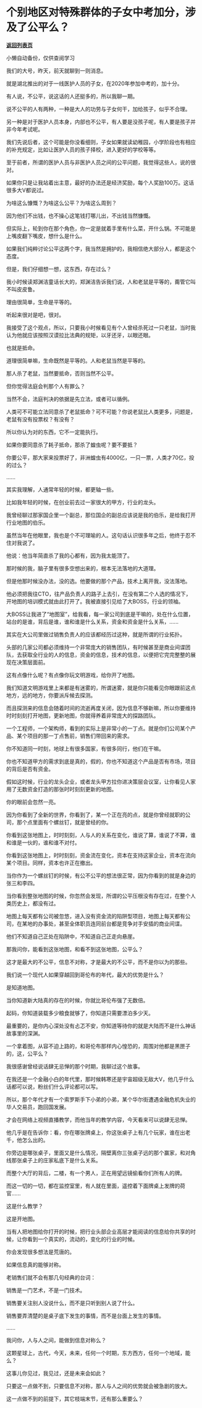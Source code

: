 # 个别地区对特殊群体的子女中考加分，涉及了公平么？

[**返回列表页**](/gzh/记忆承载3)

小懒自动备份，仅供查阅学习

我们的大号，昨天，前天就聊到一则消息。

  

就是湖北推出的对于一线医护人员的子女，在2020年参加中考的，加十分。

  

有人说，不公平，说这话的人还挺多的，所以我聊一期。

  

说不公平的人有两种，一种是大人的功劳与子女何干，加给孩子，似乎不合理。

  

另一种是对于医护人员本身，内部也不公平，有人要是没孩子呢，有人要是孩子并非今年考试呢。

  

我们先说后者，这个可能是你没看细则，子女如果就读幼稚园，小学阶段也有相应的补充规定，比如让医护人员的孩子择校，进入更好的学校等等。

  

至于前者，所谓的医护人员与非医护人员之间的公平问题，我觉得这些人，说的很对。

  

如果你只是让我站着出主意，最好的办法还是经济奖励，每个人奖励100万。这话很多大V都说过。

  

为啥这么慷慨？为啥这么公平？为啥这么周到？

  

因为他们不出钱，也不操心这笔钱打哪儿出，不出钱当然慷慨。

  

但实际上，轮到你在那个角色，你一定是就着手里有什么菜，开什么锅。不可能是上嘴皮翻下嘴皮，想什么是什么。

  

如果我们纯粹讨论公平这两个字，我当然是拥护的，我相信绝大部分人，都是这个态度。

  

但是，我们仔细想一想，这东西，存在过么？

  

我小时候读郑渊洁童话长大的，郑渊洁告诉我们说，人和老鼠是平等的，甭管它叫不叫皮皮鲁。

  

理由很简单，生命是平等的。

  

听起来很对是吧，很对。

  

我接受了这个观点，所以，只要我小时候看见有个人曾经杀死过一只老鼠，当时我认为他就应该按照汉谟拉比法典的规矩，以牙还牙，以眼还眼。

  

也就是抵命。

  

道理很简单嘛，生命既然是平等的。人和老鼠当然是平等的。

  

那人杀了老鼠，当然要抵命，否则当然不公平。

  

但你觉得法庭会判那个人有罪么？

  

当然不会，法庭判决的依据是先立法，或者可以循例。

  

人类可不可能立法同意杀了老鼠抵命？可不可能？你说老鼠比人类更多，问题是，老鼠有没有投票权？有没有？

  

所以你认为对的东西，它不一定能执行。

  

如果你要同意杀了耗子抵命，那杀了蝗虫呢？要不要抵？

  

你要公平，那大家来投票好了，非洲蝗虫有4000亿，一只一票，人类才70亿，投的过么？

  

......

  

其实我理解，人通常年轻的时候，都更轴一些。  

  

比如我年轻的时候，在创业前去过一家很大的甲方，行业的龙头。

  

我曾经聊过那家国企里一个副总，那位国企的副总应该说是我的伯乐，是给我打开行业地图的伯乐。

  

虽然当年在他眼里，我也是个不可理喻的人。这句话认识很多年之后，他终于忍不住对我说了。

  

他说：他当年简直杀了我的心都有，因为我太能顶了。

  

那时候的我，脑子里有很多空想出来的，根本无法落地的大道理。

  

但是他那时候没办法，没的选。他要做的那个产品，技术上离开我，没法落地。

  

他必须把我往CTO，往产品负责人的路子上去引，在没有第二个人选的情况下，开地图的培训模式就由此打开了。我被直接引见给了大BOSS，行业的领袖。

  

大BOSS让我进了“地图室”，给我看，每一家公司到底是干嘛的，处在什么位置，站台的是谁，背后是谁，谁和谁是什么关系，资金和资金是什么关系，......

  

其实在大公司里做过销售负责人的应该都经历过这种，就是所谓的行业拓扑。

  

头部的几家公司都必须维持一个非常庞大的销售团队，有时候甚至是商业间谍团队，去获取全行业的人的信息，资金的信息，技术的信息，以便把它完完整整的展现在决策层面前。

  

这有点像什么呢？有点像你玩文明游戏，给你开了地图。

  

我们知道文明游戏里上来都是有迷雾的，所谓迷雾，就是你只能看见你眼跟前这点地方，远的地方，你要派斥候去探测。

  

而且探测来的信息会随着时间的流逝再度关闭，因为信息不够新嘛，所以你要维持时时刻刻打开地图，更新地图，你就得养着非常庞大的探路团队。

  

一个工程师，一个架构师，看到的实际上是非常小的一丁点。就是你们公司某个产品、某个项目的那一丁点售前，销售们带回来的需求。

  

你不知道同一时刻，地球上有很多国家，有很多同行，他们在干嘛。

  

你也不知道甲方的需求到底是真的，假的，你也不知道这个产品是否有市场，项目的背后是否有资金。

  

假如这时候，行业的龙头企业，或者龙头甲方拉你进决策层会议室，让你看见人家用了无数资金打造的那张时时刻刻更新的地图。

  

你的眼前会忽然一亮。

  

因为你看到了全新的世界，你看到了，某一个正在亮的点，就是你曾经就职的公司，那个点里面有个螺丝钉，就是曾经的你。

  

你看到这张地图上，时时刻刻，人与人的关系在变化，谁说了算，谁说了不算，谁和谁是一伙的，谁和谁不对付。

  

你看到这张地图上，时时刻刻，资金流在变化，资本在支持这家企业，资本在流向某个项目。同样，资本也许正在撤出。

  

当你作为一个螺丝钉的时候，有公不公平的想法很正常，因为你看到的就是身边的张三和李四。

  

当你看到整张地图的时候，你忽然会发现，所谓的公平压根没有存在过，在整个人类历史上，都没有过。

  

地图上每天都有公司被忽悠，进入没有资金流的陷阱型项目，地图上每天都有公司，在某地的办事处，甚至全体职员连同前台都是竞争对手安插的商业间谍。

  

他们不知道自己正处在陷阱中，不知道自己正走向悬崖。

  

那我问你，能看到这张地图，和看不到这张地图，公平么？

  

这才是最大的不公平，信息不对称，才是最大的不公平，而不是你以为的那些。  

  

我们说一个现代人如果穿越回到哥伦布的年代，最大的优势是什么？

  

是知道地图。

  

当你知道新大陆真的存在的时候，你就比哥伦布强了无数倍。

  

起码，你知道装载多少粮食就够了，你知道只需要漂泊多少天。

  

最重要的，是你内心深处没有忐忑不安，你知道等待你的就是大陆而不是什么神话故事里的深渊。

  

一个拿着图，从容不迫上路的，和哥伦布那样内心惶恐的，周围对他都是黑匣子的，这，公平么？

  

我很感谢曾经说话肆无忌惮的那个时期，我聊过这个故事。

  

在我还是一个金融小白的年代里，那时候韩寒还是宇宙超级无敌大V，他几乎什么话都可以说，粉丝们什么评论都可以写。

  

所以，那个年代才有一个索罗斯手下小弟的小弟，某个华尔街遭遇金融危机失业的华人交易员，跑回国发展。

  

才会在网络上视频直播教学，而他当年的教学内容，今天看来可以说肆无忌惮。

  

他几乎是在告诉你：看，你在哪张牌桌上，你这张桌子上有几个玩家，谁在出老千，他怎么出的。

  

你旁边是哪张桌子，里面又是什么情况，隔壁离你三张桌子远的那个赢家，和对角线那张桌子上的庄家私底下是什么关系。

  

而整个大厅的背后，二楼，有一个男人，正在用望远镜偷看你们所有人的牌。

  

而这一切的一切，都在监控室里，有人就在里面，遥控着下面牌桌上发牌的荷官......

  

这是什么教学？

  

这是开地图。

  

当有人把地图给你打开的时候，把行业头部企业高层才能阅读的信息给你共享的时候，让你看到一个真实的，流动的，变化的行业的时候。

  

你会发现很多想法是荒唐的。

  

如果信息真的能够对称。

  

老销售们就不会有那几句经典的台词：

  

销售是一门艺术，不是一门技术。

  

销售要关注别人没说什么，而不是只听到别人说了什么。

  

销售要弄清楚的是桌子底下发生的事情，而不是台面上发生的事情。

  

......  

  

我问你，人与人之间，能做到信息对称么？

  

这颗星球上，古代，今天，未来，任何一个时期，东方西方，任何一个地域，能么？  

  

这事儿你见过，我见过，还是未来会如此？

  

只要这一点做不到，只要信息不对称，那人与人之间的优势就会被急剧的放大。

  

这一点做不到的前提下，其它枝端末节，还有那么重要么？


